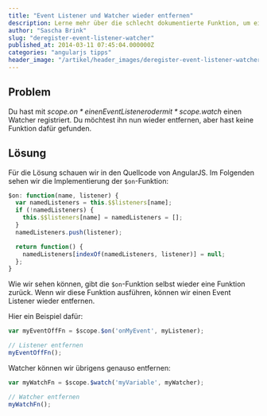 ```yaml
---
title: "Event Listener und Watcher wieder entfernen"
description: Lerne mehr über die schlecht dokumentierte Funktion, um einen Event Listener wieder zu entfernen.
author: "Sascha Brink"
slug: "deregister-event-listener-watcher"
published_at: 2014-03-11 07:45:04.000000Z
categories: "angularjs tipps"
header_image: "/artikel/header_images/deregister-event-listener-watcher.jpg"
---
```


## Problem

Du hast mit *scope.$on* einen Event Listener oder mit *scope.$watch* einen Watcher registriert. Du möchtest ihn nun wieder entfernen, aber hast keine Funktion dafür gefunden.

## Lösung

Für die Lösung schauen wir in den Quellcode von AngularJS. Im Folgenden sehen wir die Implementierung der `$on`-Funktion:

```javascript
$on: function(name, listener) {
  var namedListeners = this.$$listeners[name];
  if (!namedListeners) {
    this.$$listeners[name] = namedListeners = [];
  }
  namedListeners.push(listener);

  return function() {
    namedListeners[indexOf(namedListeners, listener)] = null;
  };
}
```


Wie wir sehen können, gibt die `$on`-Funktion selbst wieder eine Funktion zurück. Wenn wir diese Funktion ausführen, können wir einen Event Listener wieder entfernen.

Hier ein Beispiel dafür:

```javascript
var myEventOffFn = $scope.$on('onMyEvent', myListener);

// Listener entfernen
myEventOffFn();
```


Watcher können wir übrigens genauso entfernen:

```javascript
var myWatchFn = $scope.$watch('myVariable', myWatcher);

// Watcher entfernen
myWatchFn();
```
